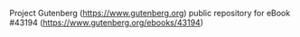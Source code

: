 Project Gutenberg (https://www.gutenberg.org) public repository for eBook #43194 (https://www.gutenberg.org/ebooks/43194)
